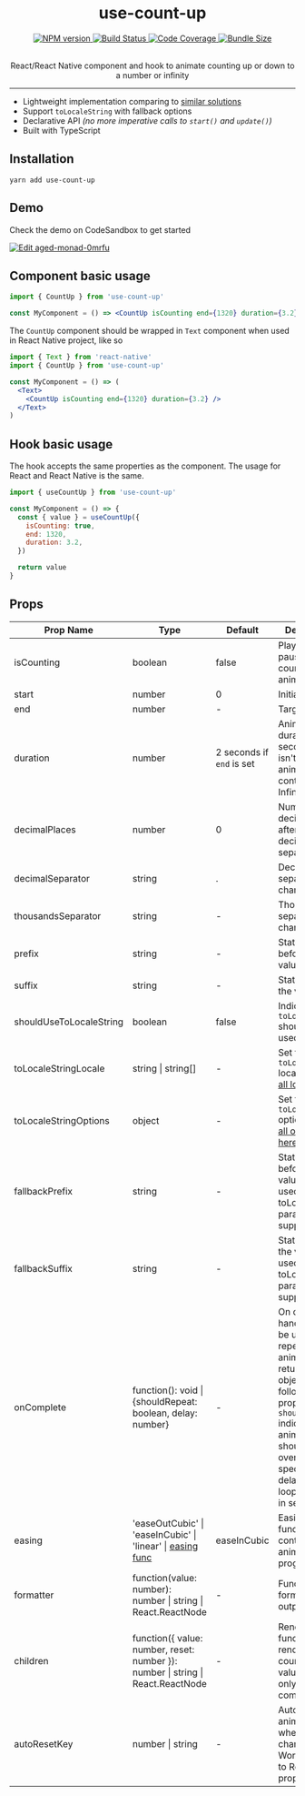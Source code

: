 <div align="center">
  <h1>use-count-up</h1>
  <a href="https://www.npmjs.com/package/use-count-up">
    <img alt="NPM version" src="https://img.shields.io/npm/v/use-count-up" />
  </a>
   <a href="https://codecov.io/gh/vydimitrov/use-count-up">
    <img alt="Build Status" src="https://img.shields.io/github/workflow/status/vydimitrov/use-count-up/Codecov%20Coverage" />
  </a>
  <a href="https://codecov.io/gh/vydimitrov/use-count-up">
    <img alt="Code Coverage" src="https://img.shields.io/codecov/c/gh/vydimitrov/use-count-up" />
  </a>
  <a href="https://bundlephobia.com/result?p=use-count-up">
    <img alt="Bundle Size" src="https://img.shields.io/bundlephobia/min/use-count-up" />
  </a>

  <p>
    <br />
    React/React Native component and hook to animate counting up or down to a number or infinity
  </p>
</div>

<hr />

- Lightweight implementation comparing to [similar solutions](https://bundlephobia.com/scan-results?packages=use-count-up,react-countup)
- Support `toLocaleString` with fallback options
- Declarative API _(no more imperative calls to `start()` and `update()`)_
- Built with TypeScript

## Installation

```
yarn add use-count-up
```

## Demo

Check the demo on CodeSandbox to get started

[![Edit aged-monad-0mrfu](https://codesandbox.io/static/img/play-codesandbox.svg)](https://codesandbox.io/s/aged-monad-0mrfu?fontsize=14)

## Component basic usage

```jsx
import { CountUp } from 'use-count-up'

const MyComponent = () => <CountUp isCounting end={1320} duration={3.2} />
```

The `CountUp` component should be wrapped in `Text` component when used in React Native project, like so

```jsx
import { Text } from 'react-native'
import { CountUp } from 'use-count-up'

const MyComponent = () => (
  <Text>
    <CountUp isCounting end={1320} duration={3.2} />
  </Text>
)
```

## Hook basic usage

The hook accepts the same properties as the component. The usage for React and React Native is the same.

```jsx
import { useCountUp } from 'use-count-up'

const MyComponent = () => {
  const { value } = useCountUp({
    isCounting: true,
    end: 1320,
    duration: 3.2,
  })

  return value
}
```

## Props

| Prop Name               | Type                                                                                       | Default                   | Description                                                                                                                                                                                                                        |
| ----------------------- | ------------------------------------------------------------------------------------------ | ------------------------- | ---------------------------------------------------------------------------------------------------------------------------------------------------------------------------------------------------------------------------------- |
| isCounting              | boolean                                                                                    | false                     | Play and pause counting animation                                                                                                                                                                                                  |
| start                   | number                                                                                     | 0                         | Initial value                                                                                                                                                                                                                      |
| end                     | number                                                                                     | -                         | Target value                                                                                                                                                                                                                       |
| duration                | number                                                                                     | 2 seconds if `end` is set | Animation duration in seconds. If `end` isn't set the animation will continue to Infinity                                                                                                                                          |
| decimalPlaces           | number                                                                                     | 0                         | Number of decimal places after the decimal separator                                                                                                                                                                               |
| decimalSeparator        | string                                                                                     | .                         | Decimal separator character                                                                                                                                                                                                        |
| thousandsSeparator      | string                                                                                     | -                         | Thousands separator character                                                                                                                                                                                                      |
| prefix                  | string                                                                                     | -                         | Static text before the value                                                                                                                                                                                                       |
| suffix                  | string                                                                                     | -                         | Static text after the value                                                                                                                                                                                                        |
| shouldUseToLocaleString | boolean                                                                                    | false                     | Indicates if `toLocaleString` should be used                                                                                                                                                                                       |
| toLocaleStringLocale    | string \| string[]                                                                         | -                         | Set the `toLocaleString` locale. [Check all locales here](https://developer.mozilla.org/en-US/docs/Web/JavaScript/Reference/Global_Objects/Intl/NumberFormat/NumberFormat)                                                         |
| toLocaleStringOptions   | object                                                                                     | -                         | Set the `toLocaleString` options. [Check all options here](https://developer.mozilla.org/en-US/docs/Web/JavaScript/Reference/Global_Objects/Intl/NumberFormat/NumberFormat)                                                        |
| fallbackPrefix          | string                                                                                     | -                         | Static text before the value to be used in case toLocaleString params are not supported                                                                                                                                            |
| fallbackSuffix          | string                                                                                     | -                         | Static text after the value to be used in case toLocaleString params are not supported                                                                                                                                             |
| onComplete              | function(): void \| {shouldRepeat: boolean, delay: number}                                 | -                         | On complete handler. It can be used to repeat the animation by returning an object with following props: `shouldRepeat` indicates if the animation should start over; `delay` specifies the delay before looping again in seconds. |
| easing                  | 'easeOutCubic' \| 'easeInCubic' \| 'linear' \| [easing func](http://www.gizma.com/easing/) | easeInCubic               | Easing function to control the animation progress                                                                                                                                                                                  |
| formatter               | function(value: number): number \| string \| React.ReactNode                               | -                         | Function that formats the output value                                                                                                                                                                                             |
| children                | function({ value: number, reset: number }): number \| string \| React.ReactNode            | -                         | Render function to render the count up value. Used only by the component                                                                                                                                                           |
| autoResetKey            | number \| string                                                                           | -                         | Auto reset animation when the key changes. Works similar to React `key` prop                                                                                                                                                       |
